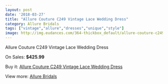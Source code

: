 ```yaml
---
layout: post
date: '2018-03-27'
title: "Allure Couture C249 Vintage Lace Wedding Dress"
category: Allure Bridals
tags: ["vintage","allure","dresses","unique","style"]
image: http://img.eudances.com/364-thickbox_default/allure-couture-c249-vintage-lace-wedding-dress.jpg
---
```

Allure Couture C249 Vintage Lace Wedding Dress

On Sales: **$425.99**
<a href="https://www.eudances.com/en/allure-bridals/112-allure-couture-c249-vintage-lace-wedding-dress.html"><amp-img layout="responsive" width="600" height="600" src="//img.eudances.com/364-thickbox_default/allure-couture-c249-vintage-lace-wedding-dress.jpg" alt="Allure Couture C249 Vintage Lace Wedding Dress 0" /></a>
<a href="https://www.eudances.com/en/allure-bridals/112-allure-couture-c249-vintage-lace-wedding-dress.html"><amp-img layout="responsive" width="600" height="600" src="//img.eudances.com/367-thickbox_default/allure-couture-c249-vintage-lace-wedding-dress.jpg" alt="Allure Couture C249 Vintage Lace Wedding Dress 1" /></a>
<a href="https://www.eudances.com/en/allure-bridals/112-allure-couture-c249-vintage-lace-wedding-dress.html"><amp-img layout="responsive" width="600" height="600" src="//img.eudances.com/366-thickbox_default/allure-couture-c249-vintage-lace-wedding-dress.jpg" alt="Allure Couture C249 Vintage Lace Wedding Dress 2" /></a>
<a href="https://www.eudances.com/en/allure-bridals/112-allure-couture-c249-vintage-lace-wedding-dress.html"><amp-img layout="responsive" width="600" height="600" src="//img.eudances.com/365-thickbox_default/allure-couture-c249-vintage-lace-wedding-dress.jpg" alt="Allure Couture C249 Vintage Lace Wedding Dress 3" /></a>

Buy it: [Allure Couture C249 Vintage Lace Wedding Dress](https://www.eudances.com/en/allure-bridals/112-allure-couture-c249-vintage-lace-wedding-dress.html "Allure Couture C249 Vintage Lace Wedding Dress")

View more: [Allure Bridals](https://www.eudances.com/en/2-allure-bridals "Allure Bridals")
